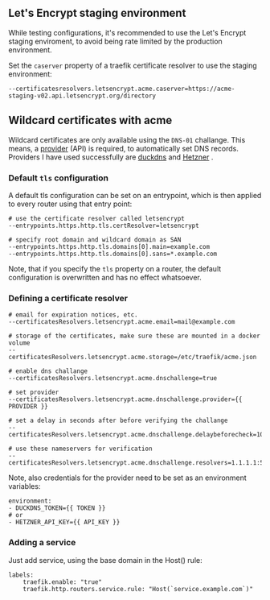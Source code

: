 ## Let's Encrypt staging environment
While testing configurations, it's recommended to use the Let's Encrypt staging enviroment, to avoid being rate limited by the production environment.

Set the `caserver` property of a traefik certificate resolver to use the staging environment:
```
--certificatesresolvers.letsencrypt.acme.caserver=https://acme-staging-v02.api.letsencrypt.org/directory
```
## Wildcard certificates with acme
Wildcard certificates are only available using the `DNS-01` challange. This means, a [provider](https://doc.traefik.io/traefik/https/acme/#providers) (API) is required, to automatically set DNS records. Providers I have used successfully are [duckdns](https://duckdns.org) and [Hetzner](https://dns.hetzner.com/) .

### Default `tls` configuration
A default tls configuration can be set on an entrypoint, which is then applied to every router using that entry point:
```
# use the certificate resolver called letsencrypt
--entrypoints.https.http.tls.certResolver=letsencrypt

# specify root domain and wildcard domain as SAN
--entrypoints.https.http.tls.domains[0].main=example.com
--entrypoints.https.http.tls.domains[0].sans=*.example.com
```
Note, that if you specify the `tls` property on a router, the default configuration is overwritten and has no effect whatsoever.
### Defining a certificate resolver
```
# email for expiration notices, etc.
--certificatesResolvers.letsencrypt.acme.email=mail@example.com

# storage of the certificates, make sure these are mounted in a docker volume
--certificatesResolvers.letsencrypt.acme.storage=/etc/traefik/acme.json

# enable dns challange
--certificatesResolvers.letsencrypt.acme.dnschallenge=true

# set provider
--certificatesResolvers.letsencrypt.acme.dnschallenge.provider={{ PROVIDER }}

# set a delay in seconds after before verifying the challange
--certificatesResolvers.letsencrypt.acme.dnschallenge.delaybeforecheck=10

# use these nameservers for verification
--certificatesResolvers.letsencrypt.acme.dnschallenge.resolvers=1.1.1.1:53,8.8.8.8:53
```
Note, also credentials for the provider need to be set as an environment variables:

```
environment:
- DUCKDNS_TOKEN={{ TOKEN }}
# or
- HETZNER_API_KEY={{ API_KEY }}
```
### Adding a service
Just add service, using the base domain in the Host() rule:
```
labels:
	traefik.enable: "true"
	traefik.http.routers.service.rule: "Host(`service.example.com`)"
```

